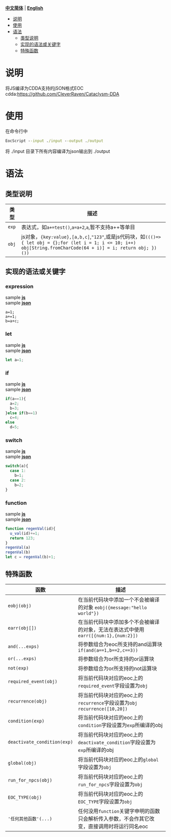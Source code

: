 [**中文简体**](./README.md) | [**English**](./README_EN.md)


- [说明](#说明)
- [使用](#使用)
- [语法](#使用)
  - [类型说明](#类型说明)
  - [实现的语法或关键字](#实现的语法或关键字)
  - [特殊函数](#特殊函数)



# 说明
将JS编译为CDDA支持的jSON格式EOC  
cdda:https://github.com/CleverRaven/Cataclysm-DDA


# 使用
在命令行中
```bat
EocScript --input ./input --output ./output
```
将 ./input 目录下所有内容编译为json输出到 ./output

# 语法
## 类型说明
类型 | 描述
--- | ---
`exp` | 表达式，如`a+=test()`,`a=a+2`,`a`,暂不支持a++等单目
`obj` | js对象，`{key:value},[a,b,c]`,`"123"`,或是js代码块，如`((()=>{ let obj = {};for (let i = 1; i <= 10; i++) obj[String.fromCharCode(64 + i)] = i; return obj; })())`

## 实现的语法或关键字
### expression
sample [**js**](./test/input/expression-test.js)  
sample [**json**](./test/output/expression-test.json)  
```
a=1;
a+=1;
b=a+c;
```
### let
sample [**js**](./test/input/let-test.js)  
sample [**json**](./test/output/let-test.json)  
```js
let a=1;
```
### if
sample [**js**](./test/input/if-test.js)  
sample [**json**](./test/output/if-test.json)  
```js
if(a==1){
  a=2;
  b=3;
}else if(b==1)
  c=4;
else
  d=5;
```
### switch
sample [**js**](./test/input/switch-test.js)  
sample [**json**](./test/output/switch-test.json)  
```js
switch(a){
  case 1:
    b=1;
  case 2:
    b=2;
}
```
### function
sample [**js**](./test/input/function-test.js)  
sample [**json**](./test/output/function-test.json)  
```js
function regenVal(id){
  u_val(id)+=1;
  return 123;
}
regenVal(a)
regenVal(b)
let c = regenVal(b)+1;
```

## 特殊函数
函数 | 描述
--- | ---
`eobj(obj)`                 |在当前代码块中添加一个不会被编译的对象 `eobj({message:"hello world"})`
`earr(obj[])`               |在当前代码块中添加多个不会被编译的对象，无法在表达式中使用 `earr([{num:1},{num:2}])`
`and(...exps)`              |将参数组合为eoc所支持的and运算块 `if(and(a==1,b==2,c==3))`
`or(...exps)`               |将参数组合为or所支持的or运算块
`not(exp)`                  |将参数组合为or所支持的not运算块
`required_event(obj)`       |将当前代码块对应的eoc上的`required_event`字段设置为`obj`
`recurrence(obj)`           |将当前代码块对应的eoc上的`recurrence`字段设置为`obj` `recurrence([10,20])`
`condition(exp)`            |将当前代码块对应的eoc上的`condition`字段设置为`exp`所编译的obj
`deactivate_condition(exp)` |将当前代码块对应的eoc上的`deactivate_condition`字段设置为`exp`所编译的obj
`global(obj)`               |将当前代码块对应的eoc上的`global`字段设置为`obj`
`run_for_npcs(obj)`         |将当前代码块对应的eoc上的`run_for_npcs`字段设置为`obj`
`EOC_TYPE(obj)`             |将当前代码块对应的eoc上的`EOC_TYPE`字段设置为`obj`
`'任何其他函数'(...)`        |任何没用`function`关键字申明的函数只会解析传入参数，不会作其它改变，直接调用时将运行同名eoc
